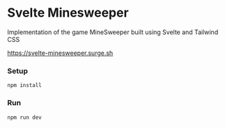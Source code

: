 # Svelte Minesweeper

Implementation of the game MineSweeper built using Svelte and Tailwind CSS

https://svelte-minesweeper.surge.sh

### Setup

```
npm install
```

### Run

```
npm run dev
```